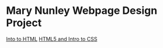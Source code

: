 # Mary Nunley Webpage Design Project

<a href="intro_to_html/index.html" target="blank" >Into to HTML<a>
<a href="HTML5_to_intro-css/index.html" target="blank" >HTML5 and Intro to CSS</a>